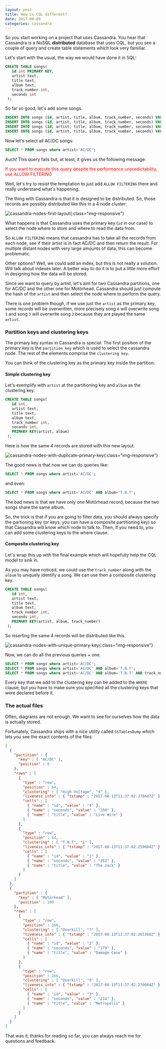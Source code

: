 ```yaml
---
layout: post
title: How is CQL different?
date: 2017-08-09
categories: cassandra
---
```



So you start working on a project that uses Cassandra. 
You hear that Cassandra is a NoSQL __distributed__ database that uses CQL, but you see a couple of query and create table statements which look very familiar. 

Let's start with the usual, the way we would have done it in SQL: 


```sql
CREATE TABLE songs(
   id int PRIMARY KEY,
   artist text,
   title text,
   album text,
   track_number int,
   seconds int
 );
```

So far so good, let's add some songs.  
```sql
INSERT INTO songs (id, artist, title, album, track_number, seconds) VALUES(1, 'AC/DC', 'The Jack', 'T.N.T', 1, 353);
INSERT INTO songs (id, artist, title, album, track_number, seconds) VALUES(2, 'Motörhead', 'Damage Case', 'Overkill', 7, 179);
INSERT INTO songs (id, artist, title, album, track_number, seconds) VALUES(3, 'Motörhead', 'Metropolis', 'Overkill', 9, 214);
INSERT INTO songs (id, artist, title, album, track_number, seconds) VALUES(4, 'AC/DC', 'Live Wire', 'High Voltage', 4, 350);
```

Now let's select all AC/DC songs:

```sql
SELECT * FROM songs where artist='AC/DC';
```  
Auch! This query fails but, at least, it gives us the following message:

<span style="color:red">If you want to execute this query despite the performance unpredictability, use ALLOW FILTERING</span>

Well, let's try to resist the temptation to just add `ALLOW FILTERING` there and really understand what's happening.

The thing with Cassandra is that it is designed to be distributed. So, those records are possibly distributed like this in a 4 node cluster:

![cassandra-nodes-first-layout](/assets/img/cassandra-songs-first-layout.png){:class="img-responsive"}

What happens is that Cassandra uses the primary key (`id` in our case) to select the node where to store and where to read the data from. 

So `ALLOW FILTERING` means that cassandra has to take all the records from each node, see if their artist is in fact AC/DC and then return the result. For multiple distant nodes with very large amounts of data, this can become problematic.

Other options? Well, we could add an index, but this is not really a solution. Will talk about indexes later. A better way to do it is to put a little more effort in designing how the data will be stored.  

Since we want to query by artist, let's aim for two Cassandra partitions, one for AC/DC and the other one for Motörhead. Cassandra should just compute the hash of the `artist` and then select the node where to perform the query.

There is one problem though, if we use just the `artist` as the primary key, some records will be overwritten, more precisely song `4` will overwrite song `1` and song `3` will overwrite song `2` because they are played the same `artist`.

### Partition keys and clustering keys

The primary key syntax in Cassandra is special. The first position of the primary key is the `partition key` which is used to select the cassandra node. The rest of the elements comprise the `clustering key`. 

You can think of the clustering key as the primary key inside the partition. 



#### Simple clustering key
Let's exemplify with `artist` at the partitioning key and `album` as the clustering key.


```sql
CREATE TABLE songs(
   id int,
   artist text,
   title text,
   album text,
   track_number int,
   seconds int,
   PRIMARY KEY(artist, album)
 );
```

Here is how the same 4 records are stored with this new layout. 

![cassandra-nodes-with-duplicate-primary-key](/assets/img/cassandra-nodes-primary-key-not-unique.png){:class="img-responsive"}

The good news is that now we can do queries like:

```sql
SELECT * FROM songs where artist='AC/DC';
```  

and even:


```sql
SELECT * FROM songs where artist='AC/DC' AND album='T.N.T';
```  

The bad news is that we have only one Motörhead record, because the two songs share the same album. 


So, the trick is that if you are going to filter data, you should always specify the partioning key (or keys, you can have a composite partitioning key) so that Cassandra will know which node to talk to. Then, if you need to, you can add some clustering keys to the where clause.


#### Composite clustering key

Let's wrap this up with the final example which will hopefully help the CQL model to sink in. 

As you may have noticed, we could use the `track_number` along with the `album` to uniquely identify a song. We can use then a composite clustering key.

```sql
CREATE TABLE songs(
   id int,
   artist text,
   title text,
   album text,
   track_number int,
   seconds int,
   PRIMARY KEY(artist, album, track_number)
 );
```

So inserting the same 4 records will be distributed like this. 


![cassandra-nodes-with-unique-primary-key](/assets/img/cassandra-nodes-primary-unique.png){:class="img-responsive"}

Now, we can do all the previous queries + one. 

```sql
SELECT * FROM songs where artist='AC/DC';
SELECT * FROM songs where artist='AC/DC' AND album='T.N.T';
SELECT * FROM songs where artist='AC/DC' AND album='T.N.T' AND track_number=1;
```  
Every key that we add to the clustering key can be added to the `WHERE` clause, but you have to make sure you specified all the clustering keys that were declared before it.


### The actual files 

Often, diagrams are not enough. We want to see for ourselves how the data is actually stored. 

Fortunately, Cassandra ships with a nice utility called `SSTablesDump` which lets you see the exact contents of the files: 

```json
[
  {
    "partition" : {
      "key" : [ "AC/DC" ],
      "position" : 0
    },
    "rows" : [
      {
        "type" : "row",
        "position" : 64,
        "clustering" : [ "High Voltage", "4" ],
        "liveness_info" : { "tstamp" : "2017-08-13T11:37:02.278647Z" },
        "cells" : [
          { "name" : "id", "value" : "4" },
          { "name" : "seconds", "value" : "350" },
          { "name" : "title", "value" : "Live Wire" }
        ]
      },
      {
        "type" : "row",
        "position" : 64,
        "clustering" : [ "T.N.T", "1" ],
        "liveness_info" : { "tstamp" : "2017-08-13T11:37:02.259084Z" },
        "cells" : [
          { "name" : "id", "value" : "1" },
          { "name" : "seconds", "value" : "353" },
          { "name" : "title", "value" : "The Jack" }
        ]
      }
    ]
  },
  {
    "partition" : {
      "key" : [ "Motörhead" ],
      "position" : 100
    },
    "rows" : [
      {
        "type" : "row",
        "position" : 166,
        "clustering" : [ "Overkill", "7" ],
        "liveness_info" : { "tstamp" : "2017-08-13T11:37:02.265368Z" },
        "cells" : [
          { "name" : "id", "value" : "2" },
          { "name" : "seconds", "value" : "179" },
          { "name" : "title", "value" : "Damage Case" }
        ]
      },
      {
        "type" : "row",
        "position" : 166,
        "clustering" : [ "Overkill", "9" ],
        "liveness_info" : { "tstamp" : "2017-08-13T11:37:02.270004Z" },
        "cells" : [
          { "name" : "id", "value" : "3" },
          { "name" : "seconds", "value" : "214" },
          { "name" : "title", "value" : "Metropolis" }
        ]
      }
    ]
  }
]
```

That was it, thanks for reading so far, you can always reach me for questions and feedback.




